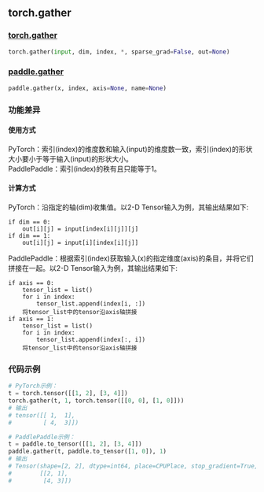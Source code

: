 ## torch.gather
### [torch.gather](https://pytorch.org/docs/stable/generated/torch.gather.html?highlight=gather#torch.gather)

```python
torch.gather(input, dim, index, *, sparse_grad=False, out=None)
```

### [paddle.gather](https://www.paddlepaddle.org.cn/documentation/docs/zh/api/paddle/tensor/manipulation/gather_cn.html#gather)

```python
paddle.gather(x, index, axis=None, name=None)
```

### 功能差异
#### 使用方式
PyTorch：索引(index)的维度数和输入(input)的维度数一致，索引(index)的形状大小要小于等于输入(input)的形状大小。  
PaddlePaddle：索引(index)的秩有且只能等于1。  

#### 计算方式
PyTorch：沿指定的轴(dim)收集值。以2-D Tensor输入为例，其输出结果如下:
```
if dim == 0:
    out[i][j] = input[index[i][j]][j] 
if dim == 1:
    out[i][j] = input[i][index[i][j]] 
```
PaddlePaddle：根据索引(index)获取输入(x)的指定维度(axis)的条目，并将它们拼接在一起。以2-D Tensor输入为例，其输出结果如下:
```
if axis == 0:
    tensor_list = list()
    for i in index:
        tensor_list.append(index[i, :])
    将tensor_list中的tensor沿axis轴拼接
if axis == 1:
    tensor_list = list()
    for i in index:
        tensor_list.append(index[:, i])
    将tensor_list中的tensor沿axis轴拼接
```


### 代码示例
``` python
# PyTorch示例：
t = torch.tensor([[1, 2], [3, 4]])
torch.gather(t, 1, torch.tensor([[0, 0], [1, 0]]))
# 输出
# tensor([[ 1,  1],
#         [ 4,  3]])
```

``` python
# PaddlePaddle示例：
t = paddle.to_tensor([[1, 2], [3, 4]])
paddle.gather(t, paddle.to_tensor([1, 0]), 1)
# 输出
# Tensor(shape=[2, 2], dtype=int64, place=CPUPlace, stop_gradient=True,
#        [[2, 1],
#         [4, 3]])
```
